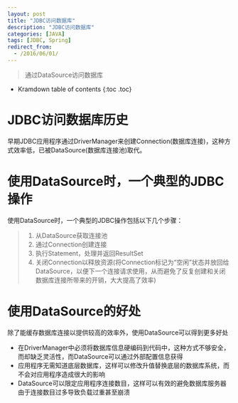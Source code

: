 ```yaml
---
layout: post
title: "JDBC访问数据库"
description: "JDBC访问数据库"
categories: [JAVA]
tags: [JDBC, Spring]
redirect_from:
  - /2016/06/01/
---
```


> 通过DataSource访问数据库

* Kramdown table of contents
{:toc .toc}

# JDBC访问数据库历史

早期JDBC应用程序通过DriverManager来创建Connection(数据库连接)，这种方式效率低，已被DataSource(数据库连接池)取代。

# 使用DataSource时，一个典型的JDBC操作

使用DataSource时，一个典型的JDBC操作包括以下几个步骤：
> 1. 从DataSource获取连接池
> 2. 通过Connection创建连接
> 3. 执行Statement，处理并返回ResultSet
> 4. 关闭Connection以释放资源(将Connection标记为“空闲”状态并放回给DataSource，以便下一个连接请求使用，从而避免了反复创建和关闭数据库连接所带来的开销，大大提高了效率)

# 使用DataSource的好处
除了能缓存数据库连接以提供较高的效率外，使用DataSource可以得到更多好处
  * 在DriverManager中必须将数据库信息硬编码到代码中，这种方式不够安全，而却缺乏灵活性，而DataSource可以通过外部配置信息获得
  * 应用程序无需知道底层数据库，这样可以修改升值替换底层的数据库系统，而不会对应用程序造成很大的影响
  * DataSource可以限定应用程序连接数目，这样可以有效的避免数据库服务器由于连接数目过多导致负载过重甚至崩溃
